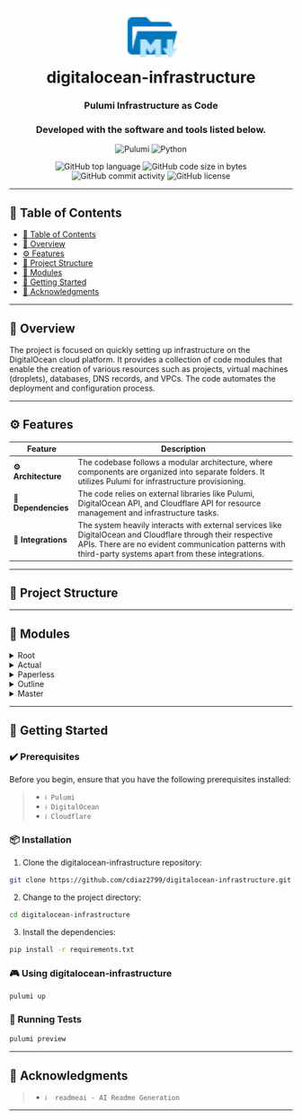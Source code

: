 <div align="center">
<h1 align="center">
<img src="https://raw.githubusercontent.com/PKief/vscode-material-icon-theme/ec559a9f6bfd399b82bb44393651661b08aaf7ba/icons/folder-markdown-open.svg" width="100" />
<br>digitalocean-infrastructure
</h1>
<h3>Pulumi Infrastructure as Code</h3>
<h3>Developed with the software and tools listed below.</h3>

<p align="center">
<img src="https://img.shields.io/badge/Pulumi-8A3391.svg?style&logo=Pulumi&logoColor=white" alt="Pulumi" />
<img src="https://img.shields.io/badge/Python-3776AB.svg?style&logo=Python&logoColor=white" alt="Python" />
</p>
<img src="https://img.shields.io/github/languages/top/cdiaz2799/digitalocean-infrastructure.git?style&color=5D6D7E" alt="GitHub top language" />
<img src="https://img.shields.io/github/languages/code-size/cdiaz2799/digitalocean-infrastructure.git?style&color=5D6D7E" alt="GitHub code size in bytes" />
<img src="https://img.shields.io/github/commit-activity/m/cdiaz2799/digitalocean-infrastructure.git?style&color=5D6D7E" alt="GitHub commit activity" />
<img src="https://img.shields.io/github/license/cdiaz2799/digitalocean-infrastructure.git?style&color=5D6D7E" alt="GitHub license" />
</div>

---

## 📒 Table of Contents
- [📒 Table of Contents](#-table-of-contents)
- [📍 Overview](#-overview)
- [⚙️ Features](#-features)
- [📂 Project Structure](#project-structure)
- [🧩 Modules](#modules)
- [🚀 Getting Started](#-getting-started)
- [👏 Acknowledgments](#-acknowledgments)

---


## 📍 Overview

The project is focused on quickly setting up infrastructure on the DigitalOcean cloud platform. It provides a collection of code modules that enable the creation of various resources such as projects, virtual machines (droplets), databases, DNS records, and VPCs. The code automates the deployment and configuration process.

---

## ⚙️ Features

| Feature             | Description                                                                                                                                                                                                             |
|---------------------|-------------------------------------------------------------------------------------------------------------------------------------------------------------------------------------------------------------------------|
| **⚙️ Architecture** | The codebase follows a modular architecture, where components are organized into separate folders. It utilizes Pulumi for infrastructure provisioning.                                                                  |
| **🔗 Dependencies** | The code relies on external libraries like Pulumi, DigitalOcean API, and Cloudflare API for resource management and infrastructure tasks.                                                                               |
| **🔌 Integrations** | The system heavily interacts with external services like DigitalOcean and Cloudflare through their respective APIs. There are no evident communication patterns with third-party systems apart from these integrations. |

---


## 📂 Project Structure




---

## 🧩 Modules

<details closed><summary>Root</summary>

| File                                                                                                                | Summary                                                                                                                                                                                                                  |
|---------------------------------------------------------------------------------------------------------------------|--------------------------------------------------------------------------------------------------------------------------------------------------------------------------------------------------------------------------|
| [__main__.py](https://github.com/cdiaz2799/digitalocean-infrastructure.git/blob/main/__main__.py)                   | This code iterates over folders in a given directory, imports Python modules within these folders, and executes callable functions within these modules. It allows for dynamic execution of code in a structured manner. |
| [component_project.py](https://github.com/cdiaz2799/digitalocean-infrastructure.git/blob/main/component_project.py) | This code defines an "AppProject" class that creates a new DigitalOcean project. The project is given a name, description, and environment. The class also registers the project's URN as an output.                     |

</details>

<details closed><summary>Actual</summary>

| File                                                                                                 | Summary                                                                                                    |
|------------------------------------------------------------------------------------------------------|------------------------------------------------------------------------------------------------------------|
| [actual.py](https://github.com/cdiaz2799/digitalocean-infrastructure.git/blob/main/actual/actual.py) | This code sets up a DigitalOcean project, creates a web application, and sets up DNS records using Pulumi. |

</details>

<details closed><summary>Paperless</summary>

| File                                                                                                      | Summary                                                                                                                                                                                                                                                             |
| ---                                                                                                       | ---                                                                                                                                                                                                                                                                 |
| [droplet.py](https://github.com/cdiaz2799/digitalocean-infrastructure.git/blob/main/paperless/droplet.py) | The code sets up a Droplet (virtual machine) on DigitalOcean for the Paperless project. It defines the Droplet's specifications, including the region, size, image, and SSH key. The Droplet is also associated with a VPC and has monitoring and an agent enabled. |
| [project.py](https://github.com/cdiaz2799/digitalocean-infrastructure.git/blob/main/paperless/project.py) | The code imports a project component and creates an AppProject object for a paperless app with specified app name and project name.                                                                                                                                 |

</details>

<details closed><summary>Outline</summary>

| File                                                                                                    | Summary                                                                                                                                                                                                                                                                                                                                                     |
| ---                                                                                                     | ---                                                                                                                                                                                                                                                                                                                                                         |
| [db.py](https://github.com/cdiaz2799/digitalocean-infrastructure.git/blob/main/outline/db.py)           | This code configures a DigitalOcean database and firewall rules for an Outline application. It defines a database, a user, and firewall rules that allow connections from a specific Droplet.                                                                                                                                                               |
| [droplet.py](https://github.com/cdiaz2799/digitalocean-infrastructure.git/blob/main/outline/droplet.py) | This code sets up a DigitalOcean VM (Virtual Machine) for the Outline app, assigns a reserved IP address, and adds the VM to a project for resource management.                                                                                                                                                                                             |
| [dns.py](https://github.com/cdiaz2799/digitalocean-infrastructure.git/blob/main/outline/dns.py)         | This code sets up a DNS record for an Outline server using the Cloudflare DNS provider. It retrieves the Zone ID for "cdiaz.cloud", creates a DNS record named "outline" with the A record type, and points it to the Outline server's IP address. The DNS record is set to be proxied by Cloudflare. The code then exports the hostname of the DNS record. |
| [project.py](https://github.com/cdiaz2799/digitalocean-infrastructure.git/blob/main/outline/project.py) | This code sets up a project called "Outline" on the DigitalOcean cloud platform. It includes the project's name, description, environment, and purpose.                                                                                                                                                                                                     |

</details>

<details closed><summary>Master</summary>

| File                                                                                                       | Summary                                                                                                                                                                                                                                                                   |
| ---                                                                                                        | ---                                                                                                                                                                                                                                                                       |
| [vpc.py](https://github.com/cdiaz2799/digitalocean-infrastructure.git/blob/main/master/vpc.py)             | This Python Pulumi code deploys VPC(s) on DigitalOcean in the specified regions. It uses the Pulumi DigitalOcean provider to create VPC resources, setting the VPC name and region for each VPC. The created VPC(s) are stored in the `vpcs` list.                        |
| [ansible.py](https://github.com/cdiaz2799/digitalocean-infrastructure.git/blob/main/master/ansible.py)     | This code provisions a DigitalOcean virtual machine (Droplet) running Ubuntu, with specified tags and SSH key. It also associates the Droplet with a VPC and deploys cloud-init configuration. Finally, it adds the Droplet to a project for organization and management. |
| [database.py](https://github.com/cdiaz2799/digitalocean-infrastructure.git/blob/main/master/database.py)   | The code creates a database cluster on the DigitalOcean platform using different engines such as Postgres, MySQL, MongoDB, and Redis. It sets the engine version, cluster name, node count, region, size, and connects it to a private network.                           |
| [project.py](https://github.com/cdiaz2799/digitalocean-infrastructure.git/blob/main/master/project.py)     | This code creates a DigitalOcean project called "master" for operational and developer tooling with protection enabled.                                                                                                                                                   |
| [opconnect.py](https://github.com/cdiaz2799/digitalocean-infrastructure.git/blob/main/master/opconnect.py) | This code deploys a DigitalOcean Droplet running Rocky Linux and sets up a firewall with inbound and outbound rules. It also creates a DNS record with Cloudflare.                                                                                                        |

</details>

---

## 🚀 Getting Started

### ✔️ Prerequisites

Before you begin, ensure that you have the following prerequisites installed:
> - `ℹ️ Pulumi`
> - `ℹ️ DigitalOcean`
> - `ℹ️ Cloudflare`

### 📦 Installation

1. Clone the digitalocean-infrastructure repository:
```sh
git clone https://github.com/cdiaz2799/digitalocean-infrastructure.git
```

2. Change to the project directory:
```sh
cd digitalocean-infrastructure
```

3. Install the dependencies:
```sh
pip install -r requirements.txt
```

### 🎮 Using digitalocean-infrastructure

```sh
pulumi up
```

### 🧪 Running Tests
```sh
pulumi preview
```

---

## 👏 Acknowledgments

> - `ℹ️  readmeai - AI Readme Generation`

---
